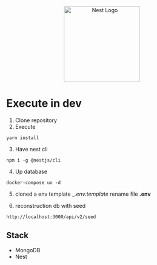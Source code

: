 <p align="center">
  <a href="http://nestjs.com/" target="blank"><img src="https://nestjs.com/img/logo-small.svg" width="200" alt="Nest Logo" /></a>
</p>

[circleci-image]: https://img.shields.io/circleci/build/github/nestjs/nest/master?token=abc123def456
[circleci-url]: https://circleci.com/gh/nestjs/nest

 # Execute in dev

 1. Clone repository
 2. Execute
 ```
 yarn install
 ```
 3. Have nest cli
 ```
 npm i -g @nestjs/cli
 ```
 4. Up database
 ```
 docker-compose uo -d
 ```
 5. cloned a env template __.env.template_ rename file __.env__

 6. reconstruction db with seed
 ```
 http://localhost:3000/api/v2/seed
 ```

 ## Stack
 * MongoDB
 * Nest